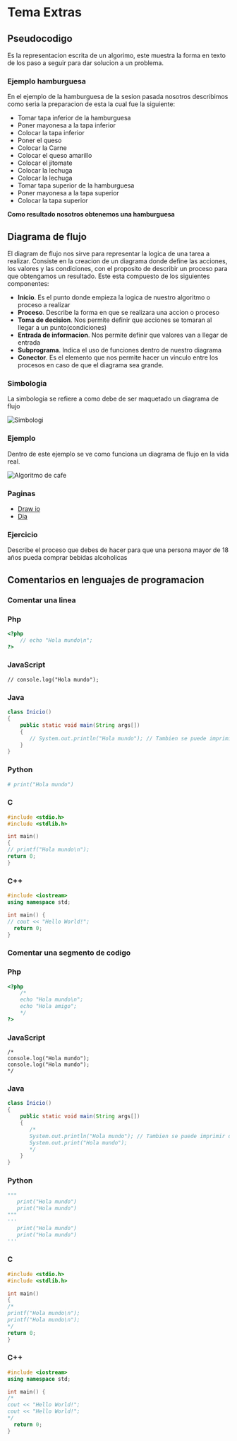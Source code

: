 # Tema Extras

## Pseudocodigo
Es la representacion escrita de un algorimo, este muestra la forma en texto de los paso a seguir para dar solucion a un problema.

### Ejemplo hamburguesa
En el ejemplo de la hamburguesa de la sesion pasada nosotros describimos como seria la preparacion de esta la cual fue la siguiente:

- Tomar tapa inferior de la hamburguesa
- Poner mayonesa a la tapa inferior
- Colocar la tapa inferior
- Poner el queso 
- Colocar la Carne
- Colocar el queso amarillo
- Colocar el jitomate
- Colocar la lechuga
- Colocar la lechuga
- Tomar tapa superior de la hamburguesa 
- Poner mayonesa a la tapa superior
- Colocar la tapa superior

**Como resultado nosotros obtenemos una hamburguesa**

## Diagrama de flujo
El diagram de flujo nos sirve para representar la logica de una tarea a realizar.
Consiste en la creacion de un diagrama donde define las acciones, los valores y las condiciones,
con el proposito de describir un proceso para que obtengamos un resultado.
Este esta compuesto de los siguientes componentes:
- **Inicio**. Es el punto donde empieza la logica de nuestro algoritmo o proceso a realizar
- **Proceso**. Describe la forma en que se realizara una accion o proceso
- **Toma de decision**. Nos permite definir que acciones se tomaran al llegar a un punto(condiciones)
- **Entrada de informacion**. Nos permite definir que valores van a llegar de entrada
- **Subprograma**. Indica el uso de funciones dentro de nuestro diagrama
- **Conector**. Es el elemento que nos permite hacer un vinculo entre los procesos en caso de que el diagrama sea grande.
### Simbologia
La simbologia se refiere a como debe de ser maquetado un diagrama de flujo

![Simbologi](https://github.com/McGilfordJose/AprendeAProgramar/blob/main/1.Introduccion/Extra%20topic/img/simbology.png
)
### Ejemplo
Dentro de este ejemplo se ve como funciona un diagrama de flujo en la vida real.

![Algoritmo de cafe](https://github.com/McGilfordJose/AprendeAProgramar/blob/main/1.Introduccion/Extra%20topic/img/example.png)

### Paginas
- [Draw io](https://app.diagrams.net/)
- [Dia](http://dia-installer.de/index.html.es)

### Ejercicio
Describe el proceso que debes de hacer para que una persona mayor de 18 años pueda comprar bebidas alcoholicas

## Comentarios en lenguajes de programacion

### Comentar una linea

### Php
```php
<?php
    // echo "Hola mundo\n";
?>
```

### JavaScript
```Js
// console.log("Hola mundo");
```

### Java
```Java
class Inicio()
{
    public static void main(String args[])
    {
       // System.out.println("Hola mundo"); // Tambien se puede imprimir de esta forma, pero esrara en la misma linea
    }
}
```

### Python
```Python
# print("Hola mundo")
```

### C
```C
#include <stdio.h>
#include <stdlib.h>

int main()
{
// printf("Hola mundo\n");
return 0;
}
```

### C++
```C++
#include <iostream>
using namespace std;

int main() {
// cout << "Hello World!";
  return 0;
}
```


### Comentar una segmento de codigo

### Php
```php
<?php
    /* 
    echo "Hola mundo\n";
    echo "Hola amigo";
    */
?>
```

### JavaScript
```Js
/* 
console.log("Hola mundo");
console.log("Hola mundo");
*/
```

### Java
```Java
class Inicio()
{
    public static void main(String args[])
    {
       /* 
       System.out.println("Hola mundo"); // Tambien se puede imprimir de esta forma, pero estara en la misma linea
       System.out.print("Hola mundo");
       */
    }
}
```

### Python
```Python
"""
   print("Hola mundo")
   print("Hola mundo")
"""
'''
   print("Hola mundo")
   print("Hola mundo")
'''
```

### C
```C
#include <stdio.h>
#include <stdlib.h>

int main()
{
/* 
printf("Hola mundo\n");
printf("Hola mundo\n"); 
*/
return 0;
}
```

### C++
```C++
#include <iostream>
using namespace std;

int main() {
/* 
cout << "Hello World!";
cout << "Hello World!";
*/
  return 0;
}
```